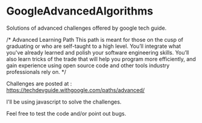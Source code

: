 # GoogleAdvancedAlgorithms
Solutions of advanced challenges offered by google tech guide. 

/* 
Advanced Learning Path
This path is meant for those on the cusp of graduating or who are self-taught to a high level. 
You’ll integrate what you've already learned and polish your software engineering skills. 
You’ll also learn tricks of the trade that will help you program more efficiently, and gain experience using 
open source code and other tools industry professionals rely on.
*/

Challenges are posted at : https://techdevguide.withgoogle.com/paths/advanced/


I'll be using javascript to solve the challenges. 

Feel free to test the code and/or point out bugs.
